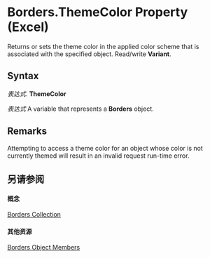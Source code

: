 
# Borders.ThemeColor Property (Excel)

Returns or sets the theme color in the applied color scheme that is associated with the specified object. Read/write  **Variant**.


## Syntax

 _表达式_. **ThemeColor**

 _表达式_ A variable that represents a **Borders** object.


## Remarks

Attempting to access a theme color for an object whose color is not currently themed will result in an invalid request run-time error.


## 另请参阅


#### 概念


[Borders Collection](adb6efd6-73b6-e620-e9be-f4a42bc52ae8.md)
#### 其他资源


[Borders Object Members](http://msdn.microsoft.com/library/8fb1ee1d-8e09-0b65-a9a3-4f278f6f9164%28Office.15%29.aspx)